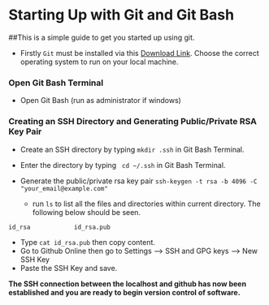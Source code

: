 # Starting Up with Git and Git Bash


##This is a simple guide to get you started up using git.


- Firstly `Git` must be installed via this [Download Link](https://git-scm.com/downloads). Choose the correct operating system to run on your local machine.


### Open Git Bash Terminal

- Open Git Bash (run as administrator if windows)

###  Creating an SSH Directory and Generating Public/Private RSA Key Pair
- Create an SSH directory by typing `mkdir .ssh` in Git Bash Terminal.
- Enter the directory by typing ` cd ~/.ssh` in Git Bash Terminal.


- Generate the public/private rsa key pair `ssh-keygen -t rsa -b 4096 -C "your_email@example.com"`
  - run `ls` to list all the files and directories within current directory. The following below should be seen.

```
id_rsa            id_rsa.pub 
```    


- Type `cat id_rsa.pub` then copy content.
- Go to Github Online then go to Settings --> SSH and GPG keys --> New SSH Key
- Paste the SSH Key and save.








**The SSH connection between the localhost and github has now been established and you are ready to begin version control of software.**



